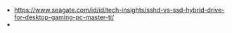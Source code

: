 - https://www.seagate.com/id/id/tech-insights/sshd-vs-ssd-hybrid-drive-for-desktop-gaming-pc-master-ti/
- 
